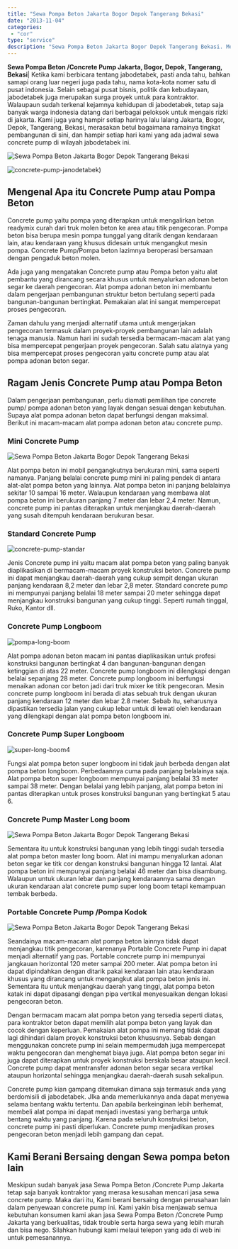 ```yaml
---
title: "Sewa Pompa Beton Jakarta Bogor Depok Tangerang Bekasi"
date: "2013-11-04"
categories:
 - "cor"
type: "service"
description: "Sewa Pompa Beton Jakarta Bogor Depok Tangerang Bekasi. Meskipun sudah banyak jasa Sewa Pompa Beton /Concrete Pump Jakarta tetap saja banyak kontraktor yang m..."
---
```


**Sewa Pompa Beton /Concrete Pump Jakarta, Bogor, Depok, Tangerang, Bekasi**| Ketika kami berbicara tentang jabodetabek, pasti anda tahu, bahkan samapi orang luar negeri juga pada tahu, nama kota-kota nomer satu di pusat indonesia. Selain sebagai pusat bisnis, politik dan kebudayaan, jabodetabek juga merupakan surga proyek untuk para kontraktor. Walaupaun sudah terkenal kejamnya kehidupan di jabodetabek, tetap saja banyak warga indonesia datang dari berbagai peloksok untuk mengais rizki di jakarta. Kami juga yang hampir setiap harinya lalu lalang Jakarta, Bogor, Depok, Tangerang, Bekasi, merasakan betul bagaimana ramainya tingkat pembangunan di sini, dan hampir setiap hari kami yang ada jadwal sewa concrete pump di wilayah jabodetabek ini.

![Sewa Pompa Beton Jakarta Bogor Depok Tangerang Bekasi](/images/page/pompa-long-boom.jpg)

![concrete-pump-janodetabek)](/images/blog/concrete-pump-janodetabek.jpg)

 ## Mengenal Apa itu Concrete Pump atau Pompa Beton

Concrete pump yaitu pompa yang diterapkan untuk mengalirkan beton readymix curah dari truk molen beton ke area atau titik pengecoran. Pompa beton bisa berupa mesin pompa tunggal yang ditarik dengan kendaraan lain, atau kendaraan yang khusus didesain untuk mengangkut mesin pompa. Concrete Pump/Pompa beton lazimnya beroperasi bersamaan dengan pengaduk beton molen.

Ada juga yang mengatakan Concrete pump atau Pompa beton yaitu alat pembantu yang dirancang secara khusus untuk menyalurkan adonan beton segar ke daerah pengecoran. Alat pompa adonan beton ini membantu dalam pengerjaan pembangunan struktur beton bertulang seperti pada bangunan-bangunan bertingkat. Pemakaian alat ini sangat mempercepat proses pengecoran.

Zaman dahulu yang menjadi alternatif utama untuk mengerjakan pengecoran termasuk dalam proyek-proyek pembangunan lain adalah tenaga manusia. Namun hari ini sudah tersedia bermacam-macam alat yang bisa mempercepat pengerjaan proyek pengecoran. Salah satu alatnya yang bisa mempercepat proses pengecoran yaitu concrete pump atau alat pompa adonan beton segar.

 ## Ragam Jenis Concrete Pump atau Pompa Beton

Dalam pengerjaan pembangunan, perlu diamati pemilihan tipe concrete pump/ pompa adonan beton yang layak dengan sesuai dengan kebutuhan. Supaya alat pompa adonan beton dapat berfungsi dengan maksimal. Berikut ini macam-macam alat pompa adonan beton atau concrete pump.

### Mini Concrete Pump

![Sewa Pompa Beton Jakarta Bogor Depok Tangerang Bekasi](/images/page/concrete-pump-mini.jpg)

Alat pompa beton ini mobil pengangkutnya berukuran mini, sama seperti namanya. Panjang belalai concrete pump mini ini paling pendek di antara alat-alat pompa beton yang lainnya. Alat pompa beton ini panjang belalainya sekitar 10 sampai 16 meter. Walaupun kendaraan yang membawa alat pompa beton ini berukuran panjang 7 meter dan lebar 2,4 meter. Namun, concrete pump ini pantas diterapkan untuk menjangkau daerah-daerah yang susah ditempuh kendaraan berukuran besar.

### Standard Concrete Pump

![concrete-pump-standar](/images/page/concrete-pump-standar.jpg)

Jenis Concrete pump ini yaitu macam alat pompa beton yang paling banyak diaplikasikan di bermacam-macam proyek konstruksi beton. Concrete pump ini dapat menjangkau daerah-daerah yang cukup sempit dengan ukuran panjang kendaraan 8,2 meter dan lebar 2,8 meter. Standard concrete pump ini mempunyai panjang belalai 18 meter sampai 20 meter sehingga dapat menjangkau konstruksi bangunan yang cukup tinggi. Seperti rumah tinggal, Ruko, Kantor dll.

### Concrete Pump Longboom

![pompa-long-boom](/images/page/pompa-long-boom.jpg)

Alat pompa adonan beton macam ini pantas diaplikasikan untuk profesi konstruksi bangunan bertingkat 4 dan bangunan-bangunan dengan ketinggian di atas 22 meter. Concrete pump longboom ini dilengkapi dengan belalai sepanjang 28 meter. Concrete pump longboom ini berfungsi menaikan adonan cor beton jadi dari truk mixer ke titik pengecoran. Mesin concrete pump longboom ini berada di atas sebuah truk dengan ukuran panjang kendaraan 12 meter dan lebar 2.8 meter. Sebab itu, seharusnya dipastikan tersedia jalan yang cukup lebar untuk di lewati oleh kendaraan yang dilengkapi dengan alat pompa beton longboom ini.

### Concrete Pump Super Longboom

![super-long-boom4](/images/page/super-long-boom4.jpg)

Fungsi alat pompa beton super longboom ini tidak jauh berbeda dengan alat pompa beton longboom. Perbedaannya cuma pada panjang belalainya saja. Alat pompa beton super longboom mempunyai panjang belalai 33 meter sampai 38 meter. Dengan belalai yang lebih panjang, alat pompa beton ini pantas diterapkan untuk proses konstruksi bangunan yang bertingkat 5 atau 6.

### Concrete Pump Master Long boom

![Sewa Pompa Beton Jakarta Bogor Depok Tangerang Bekasi](/images/page/master-long-boom.jpg)

Sementara itu untuk konstruksi bangunan yang lebih tinggi sudah tersedia alat pompa beton master long boom. Alat ini mampu menyalurkan adonan beton segar ke titk cor dengan konstruksi bangunan hingga 12 lantai. Alat pompa beton ini mempunyai panjang belalai 46 meter dan bisa disambung. Walaupun untuk ukuran lebar dan panjang kendaraannya sama dengan ukuran kendaraan alat concrete pump super long boom tetapi kemampuan tembak berbeda.

### Portable Concrete Pump /Pompa Kodok

![Sewa Pompa Beton Jakarta Bogor Depok Tangerang Bekasi](/images/page/pompa-beton-portable4.jpg)

Seandainya macam-macam alat pompa beton lainnya tidak dapat menjangkau titik pengecoran, karenanya Portable Concrete Pump ini dapat menjadi alternatif yang pas. Portable concrete pump ini mempunyai jangkauan horizontal 120 meter sampai 200 meter. Alat pompa beton ini dapat dipindahkan dengan ditarik pakai kendaraan lain atau kendaraan khusus yang dirancang untuk mengangkut alat pompa beton jenis ini. Sementara itu untuk menjangkau daerah yang tinggi, alat pompa beton katak ini dapat dipasangi dengan pipa vertikal menyesuaikan dengan lokasi pengecoran beton.

Dengan bermacam macam alat pompa beton yang tersedia seperti diatas, para kontraktor beton dapat memilih alat pompa beton yang layak dan cocok dengan keperluan. Pemakaian alat pompa ini memang tidak dapat lagi dihindari dalam proyek konstruksi beton khususnya. Sebab dengan menggunakan concrete pump ini selain mempermudah juga mempercepat waktu pengecoran dan menghemat biaya juga. Alat pompa beton segar ini juga dapat diterapkan untuk proyek konstruksi berskala besar ataupun kecil. Concrete pump dapat mentransfer adonan beton segar secara vertikal ataupun horizontal sehingga menjangkau daerah-daerah susah sekalipun.

Concrete pump kian gampang ditemukan dimana saja termasuk anda yang berdomisili di jabodetabek. JIka anda memerlukannya anda dapat menyewa selama bentang waktu tertentu. Dan apabila berkeinginan lebih berhemat, membeli alat pompa ini dapat menjadi investasi yang berharga untuk bentang waktu yang panjang. Karena pada seluruh konstruksi beton, concrete pump ini pasti diperlukan. Concrete pump menjadikan proses pengecoran beton menjadi lebih gampang dan cepat.

 ## Kami Berani Bersaing dengan Sewa pompa beton lain

Meskipun sudah banyak jasa Sewa Pompa Beton /Concrete Pump Jakarta tetap saja banyak kontraktor yang merasa kesusahan mencari jasa sewa concrete pump. Maka dari itu, Kami berani bersaing dengan perusahaan lain dalam penyewaan concrete pump ini. Kami yakin bisa menjawab semua kebutuhan konsumen kami akan jasa Sewa Pompa Beton /Concrete Pump Jakarta yang berkualitas, tidak trouble serta harga sewa yang lebih murah dan bisa nego. Silahkan hubungi kami melaui telepon yang ada di web ini untuk pemesanannya.

